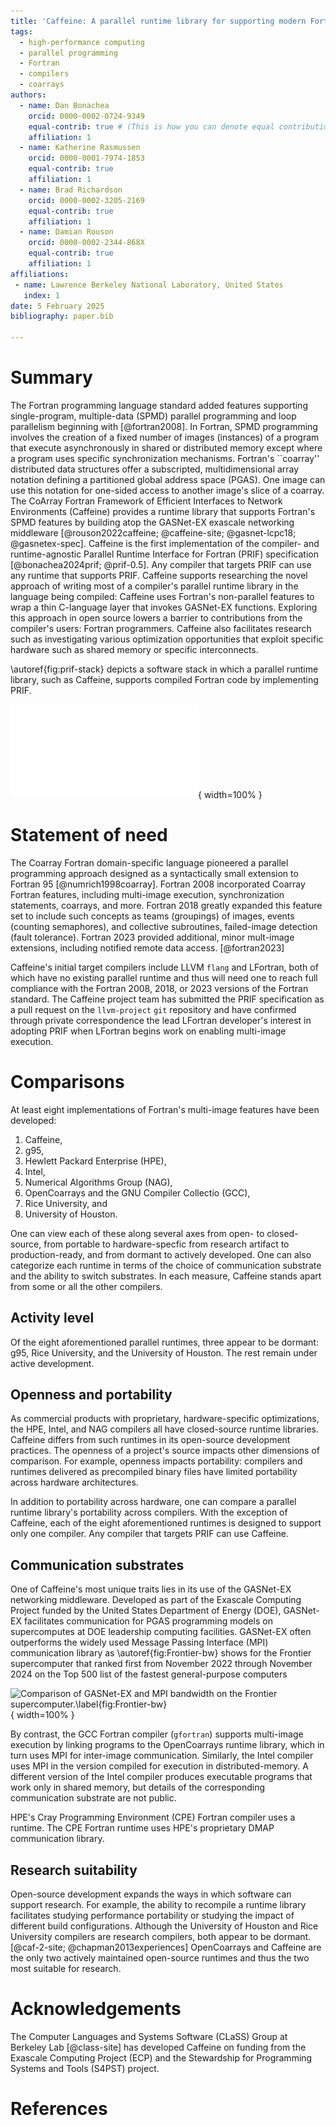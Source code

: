 ```yaml
---
title: 'Caffeine: A parallel runtime library for supporting modern Fortran compilers'
tags:
  - high-performance computing
  - parallel programming
  - Fortran
  - compilers
  - coarrays
authors:
  - name: Dan Bonachea
    orcid: 0000-0002-0724-9349
    equal-contrib: true # (This is how you can denote equal contributions between multiple authors)
    affiliation: 1
  - name: Katherine Rasmussen
    orcid: 0000-0001-7974-1853
    equal-contrib: true
    affiliation: 1
  - name: Brad Richardson
    orcid: 0000-0002-3205-2169
    equal-contrib: true
    affiliation: 1
  - name: Damian Rouson
    orcid: 0000-0002-2344-868X
    equal-contrib: true
    affiliation: 1
affiliations:
 - name: Lawrence Berkeley National Laboratory, United States
   index: 1
date: 5 February 2025
bibliography: paper.bib

---
```


# Summary

The Fortran programming language standard added features supporting
single-program, multiple-data (SPMD) parallel programming and loop
parallelism beginning with [@fortran2008].  In Fortran, SPMD programming
involves the creation of a fixed number of images (instances) of a
program that execute asynchronously in shared or distributed memory except
where a program uses specific synchronization mechanisms.  Fortran's
``coarray'' distributed data structures offer a subscripted,
multidimensional array notation defining a partitioned global address space
(PGAS).  One image can use this notation for one-sided access to another
image's slice of a coarray. The CoArray Fortran Framework of Efficient
Interfaces to Network Environments (Caffeine) provides a runtime library
that supports Fortran's SPMD features by building atop the GASNet-EX exascale
networking middleware [@rouson2022caffeine; @caffeine-site; @gasnet-lcpc18;
@gasnetex-spec].  Caffeine is the first implementation of the compiler- and
runtime-agnostic Parallel Runtime Interface for Fortran (PRIF) specification
[@bonachea2024prif; @prif-0.5].  Any compiler that targets PRIF can use any
runtime that supports PRIF.  Caffeine supports researching the novel approach
of writing most of a compiler's parallel runtime library in the language being
compiled: Caffeine uses Fortran's non-parallel features to wrap a thin
C-language layer that invokes GASNet-EX functions.  Exploring this approach in
open source lowers a barrier to contributions from the compiler's users: Fortran
programmers.  Caffeine also facilitates research such as investigating various
optimization opportunities that exploit specific hardware such as shared memory
or specific interconnects.

\autoref{fig:prif-stack} depicts a software stack in which a parallel
runtime library, such as Caffeine, supports compiled Fortran code by
implementing PRIF.

![The parallel Fortran software stack enabled by the Caffeine parallel runtime PRIF implementation.\label{fig:prif-stack}](PRIF-software-stack-with-more.pdf){ width=100% }

# Statement of need

The Coarray Fortran domain-specific language pioneered a parallel programming
approach designed as a syntactically small extension to Fortran 95
[@numrich1998coarray].  Fortran 2008 incorporated Coarray Fortran features, 
including multi-image execution, synchronization statements, coarrays, and more.
Fortran 2018 greatly expanded this feature set to include such concepts as 
teams (groupings) of images, events (counting semaphores), and collective
subroutines, failed-image detection (fault tolerance). Fortran 2023 provided
additional, minor mult-image extensions, including notified remote data access.
[@fortran2023]

Caffeine's initial target compilers include LLVM `flang` and LFortran, both of
which have no existing parallel runtime and thus will need one to reach full
compliance with the Fortran 2008, 2018, or 2023 versions of the Fortran standard.
The Caffeine project team has submitted the PRIF specification as a pull request
on the `llvm-project` `git` repository and have confirmed through private
correspondence the lead LFortran developer's interest in adopting PRIF when
LFortran begins work on enabling multi-image execution.

# Comparisons

At least eight implementations of Fortran's multi-image features have been
developed:

1. Caffeine,
2. g95,
3. Hewlett Packard Enterprise (HPE),
4. Intel,
5. Numerical Algorithms Group (NAG),
6. OpenCoarrays and the GNU Compiler Collectio (GCC),
7. Rice University, and
8. University of Houston.

One can view each of these along several axes from open- to closed-source, from
portable to hardware-specfic from research artifact to production-ready, and from
dormant to actively developed.  One can also categorize each runtime in terms of
the choice of communication substrate and the ability to switch substrates.  In
each measure, Caffeine stands apart from some or all the other compilers.

## Activity level

Of the eight aforementioned parallel runtimes, three appear to be dormant: g95,
Rice University, and the University of Houston.  The rest remain under active
development.

## Openness and portability

As commercial products with proprietary, hardware-specific optimizations, the
HPE, Intel, and NAG compilers all have closed-source runtime libraries.  Caffeine
differs from such runtimes in its open-source development practices.  The
openness of a project's source impacts other dimensions of comparison.  For
example, openness impacts portability: compilers and runtimes delivered as
precompiled binary files have limited portability across hardware architectures.

In addition to portability across hardware, one can compare a parallel runtime
library's  portability across compilers.  With the exception of Caffeine, each
of the eight aforementioned runtimes is designed to support only one compiler.
Any compiler that targets PRIF can use Caffeine.

## Communication substrates
One of Caffeine's most unique traits lies in its use of the GASNet-EX networking
middleware.  Developed as part of the Exascale Computing Project funded by the
United States Department of Energy (DOE), GASNet-EX facilitates communication 
for PGAS programming models on supercomputes at DOE leadership computing
facilities.  GASNet-EX often outperforms the widely used Message Passing
Interface (MPI) communication library as \autoref{fig:Frontier-bw} shows for
the Frontier supercomputer that ranked first from November 2022 through November
2024 on the Top 500 list of the fastest general-purpose computers 

![Comparison of GASNet-EX and MPI bandwidth on the Frontier supercomputer.\label{fig:Frontier-bw}](Frontier-bw){ width=100% }
 
By contrast, the GCC Fortran compiler (`gfortran`) supports multi-image execution
by linking programs to the OpenCoarrays runtime library, which in turn uses MPI
for inter-image communication. Similarly, the Intel compiler uses MPI in the
version compiled for execution in distributed-memory.  A different version of the
Intel compiler produces executable programs that work only in shared memory, but
details of the corresponding communication substrate are not public.

HPE's Cray Programming Environment (CPE) Fortran compiler uses a runtime.  The 
CPE Fortran runtime uses HPE's proprietary DMAP communication library.

## Research suitability
Open-source development expands the ways in which software can support research.
For example, the ability to recompile a runtime library facilitates studying
performance portability or studying the impact of different build configurations.
Although the University of Houston and Rice University compilers are research
compilers, both appear to be dormant. [@caf-2-site; @chapman2013experiences]
OpenCoarrays and Caffeine are the only two actively maintained open-source
runtimes and thus the two most suitable for research.  

# Acknowledgements

The Computer Languages and Systems Software (CLaSS) Group at Berkeley Lab [@class-site]
has developed Caffeine on funding from the Exascale Computing Project (ECP) and the
Stewardship for Programming Systems and Tools (S4PST) project.

# References
